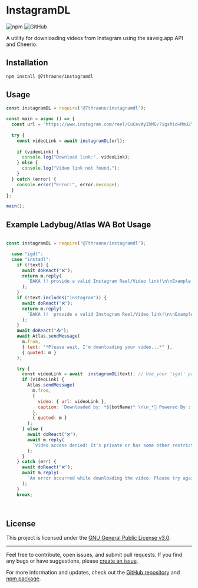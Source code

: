 # InstagramDL

![npm](https://img.shields.io/npm/v/@7thraone/instagramdl?color=%231e81b0&style=for-the-badge)
![GitHub](https://img.shields.io/github/license/7thRA-ONE/INSTAGRAMDL?color=%231e81b0&style=for-the-badge)

A utility for downloading videos from Instagram using the saveig.app API and Cheerio.

## Installation

```bash
npm install @7thraone/instagramdl
```

## Usage

```javascript
const instagramDL = require('@7thraone/instagramdl');

const main = async () => {
  const url = "https://www.instagram.com/reel/CuCevAyIhMG/?igshid=MmU2YjMzNjRlOQ==";
  
  try {
    const videoLink = await instagramDL(url);
    
    if (videoLink) {
      console.log("Download link:", videoLink);
    } else {
      console.log("Video link not found.");
    }
  } catch (error) {
    console.error("Error:", error.message);
  }
};

main();
```

## Example Ladybug/Atlas WA Bot Usage

```javascript

const instagramDL = require('@7thraone/instagramdl');

  case "igdl":
  case "instadl":
    if (!text) {
      await doReact("❌");
      return m.reply(
        `BAKA !! provide a valid Instagram Reel/Video link!\n\nExample: *${prefix}igdl https://www.instagram.com/p/CP7Y4Y8J8ZU/*`
      );
    }
    if (!text.includes("instagram")) {
      await doReact("❌");
      return m.reply(
        `BAKA !!  provide a valid Instagram Reel/Video link!\n\nExample: *${prefix}igdl https://www.instagram.com/p/CP7Y4Y8J8ZU/*`
      );
    }
    await doReact("📥");
    await Atlas.sendMessage(
      m.from,
      { text: "*Please wait, I'm downloading your video...*" },
      { quoted: m }
    );

    try {
      const videoLink = await  instagramDL(text); // Use your 'igdl' package here
      if (videoLink) {
        Atlas.sendMessage(
          m.from,
          {
            video: { url: videoLink },
            caption: `Downloaded by: *${botName}* \n\n_*🧩 Powered By : @7thraone/instagramdl\n Url:*_ https://github.com/7thRA-ONE/INSTAGRAMDL \n`,
          },
          { quoted: m }
        );
      } else {
        await doReact("❌");
        await m.reply(
          `Video access denied! It's private or has some other restrictions.`
        );
      }
    } catch (err) {
      await doReact("❌");
      await m.reply(
        `An error occurred while downloading the video. Please try again later.`
      );
    }
    break;

 

```

## License

This project is licensed under the [GNU General Public License v3.0](LICENSE).

---

Feel free to contribute, open issues, and submit pull requests. If you find any bugs or have suggestions, please [create an issue](https://github.com/7thRA-ONE/instagramdl/issues).

For more information and updates, check out the [GitHub repository](https://github.com/7thRA-ONE/instagramdl) and [npm package](https://www.npmjs.com/package/@7thraone/instagramdl).
 

 
